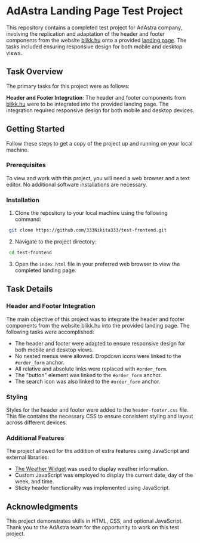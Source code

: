 # AdAstra Landing Page Test Project

This repository contains a completed test project for AdAstra company, involving the replication and adaptation of the header and footer components from the website [blikk.hu](https://www.blikk.hu/) onto a provided [landing page](https://fex.net/uk/s/b0rxzky). The tasks included ensuring responsive design for both mobile and desktop views.

## Task Overview

The primary tasks for this project were as follows:

**Header and Footer Integration**: The header and footer components from [blikk.hu](https://www.blikk.hu/) were to be integrated into the provided landing page. The integration required responsive design for both mobile and desktop devices.

## Getting Started

Follow these steps to get a copy of the project up and running on your local machine.

### Prerequisites

To view and work with this project, you will need a web browser and a text editor. No additional software installations are necessary.

### Installation

1. Clone the repository to your local machine using the following command:
  ```bash
   git clone https://github.com/333Nikita333/test-frontend.git
  ```
2. Navigate to the project directory:
  ```bash
   cd test-frontend
  ```
3. Open the `index.html` file in your preferred web browser to view the completed landing page.

## Task Details

### Header and Footer Integration

The main objective of this project was to integrate the header and footer components from the website blikk.hu into the provided landing page. The following tasks were accomplished:

- The header and footer were adapted to ensure responsive design for both mobile and desktop views.
- No nested menus were allowed. Dropdown icons were linked to the `#order_form` anchor.
- All relative and absolute links were replaced with `#order_form`.
- The "button" element was linked to the `#order_form` anchor.
- The search icon was also linked to the `#order_form` anchor.

### Styling

Styles for the header and footer were added to the `header-footer.css` file. This file contains the necessary CSS to ensure consistent styling and layout across different devices.

### Additional Features

The project allowed for the addition of extra features using JavaScript and external libraries:

- [The Weather Widget](https://weatherwidget.org/) was used to display weather information.
- Custom JavaScript was employed to display the current date, day of the week, and time.
- Sticky header functionality was implemented using JavaScript.

## Acknowledgments

This project demonstrates skills in HTML, CSS, and optional JavaScript. Thank you to the AdAstra team for the opportunity to work on this test project.

